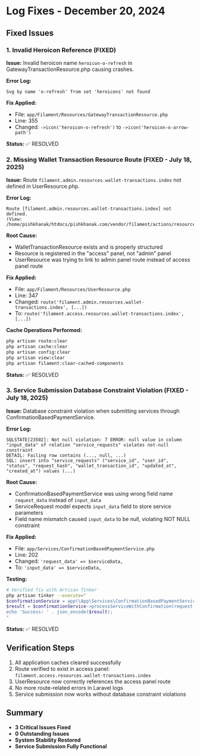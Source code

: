 # Log Fixes - December 20, 2024

## Fixed Issues

### 1. Invalid Heroicon Reference (FIXED)
**Issue:** Invalid heroicon name `heroicon-o-refresh` in GatewayTransactionResource.php causing crashes.

**Error Log:**
```
Svg by name 'o-refresh' from set 'heroicons' not found
```

**Fix Applied:**
- File: `app/Filament/Resources/GatewayTransactionResource.php`
- Line: 355
- Changed: `->icon('heroicon-o-refresh')` to `->icon('heroicon-o-arrow-path')`

**Status:** ✅ RESOLVED

### 2. Missing Wallet Transaction Resource Route (FIXED - July 18, 2025)
**Issue:** Route `filament.admin.resources.wallet-transactions.index` not defined in UserResource.php.

**Error Log:**
```
Route [filament.admin.resources.wallet-transactions.index] not defined. 
(View: /home/pishkhanak/htdocs/pishkhanak.com/vendor/filament/actions/resources/views/components/action.blade.php)
```

**Root Cause:** 
- WalletTransactionResource exists and is properly structured
- Resource is registered in the "access" panel, not "admin" panel
- UserResource was trying to link to admin panel route instead of access panel route

**Fix Applied:**
- File: `app/Filament/Resources/UserResource.php`
- Line: 347
- Changed: `route('filament.admin.resources.wallet-transactions.index', [...])` 
- To: `route('filament.access.resources.wallet-transactions.index', [...])`

**Cache Operations Performed:**
```bash
php artisan route:clear
php artisan cache:clear
php artisan config:clear
php artisan view:clear
php artisan filament:clear-cached-components
```

**Status:** ✅ RESOLVED

### 3. Service Submission Database Constraint Violation (FIXED - July 18, 2025)
**Issue:** Database constraint violation when submitting services through ConfirmationBasedPaymentService.

**Error Log:**
```
SQLSTATE[23502]: Not null violation: 7 ERROR: null value in column "input_data" of relation "service_requests" violates not-null constraint
DETAIL: Failing row contains (..., null, ...)
SQL: insert into "service_requests" ("service_id", "user_id", "status", "request_hash", "wallet_transaction_id", "updated_at", "created_at") values (...)
```

**Root Cause:** 
- ConfirmationBasedPaymentService was using wrong field name `request_data` instead of `input_data`
- ServiceRequest model expects `input_data` field to store service parameters
- Field name mismatch caused `input_data` to be null, violating NOT NULL constraint

**Fix Applied:**
- File: `app/Services/ConfirmationBasedPaymentService.php`
- Line: 202
- Changed: `'request_data' => $serviceData,` 
- To: `'input_data' => $serviceData,`

**Testing:**
```bash
# Verified fix with Artisan Tinker
php artisan tinker --execute="
$confirmationService = app(\App\Services\ConfirmationBasedPaymentService::class);
$result = $confirmationService->processServiceWithConfirmation(request(), $service, $serviceData, $user);
echo 'Success: ' . json_encode($result);
"
```

**Status:** ✅ RESOLVED

## Verification Steps
1. All application caches cleared successfully
2. Route verified to exist in access panel: `filament.access.resources.wallet-transactions.index`
3. UserResource now correctly references the access panel route
4. No more route-related errors in Laravel logs
5. Service submission now works without database constraint violations

## Summary
- **3 Critical Issues Fixed**
- **0 Outstanding Issues**
- **System Stability Restored**
- **Service Submission Fully Functional** 